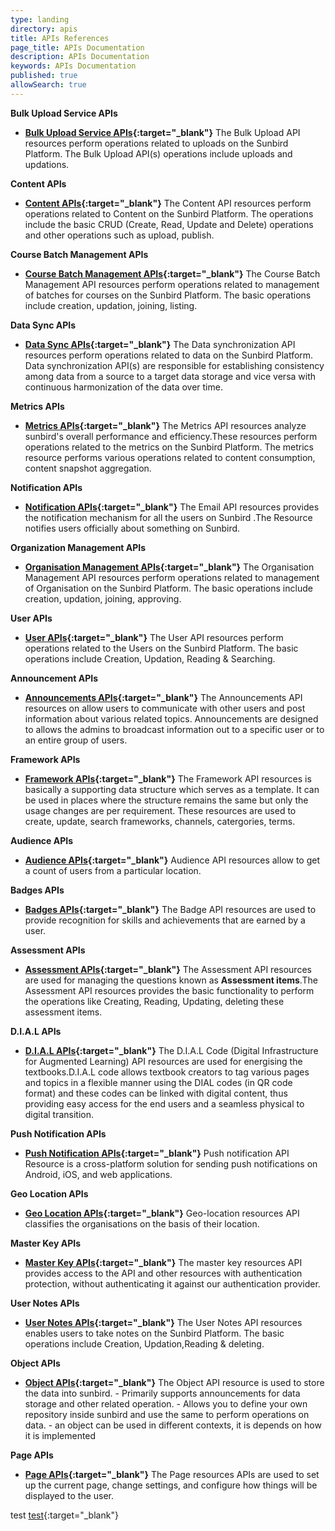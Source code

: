 ```yaml
---
type: landing
directory: apis
title: APIs References
page_title: APIs Documentation
description: APIs Documentation
keywords: APIs Documentation
published: true
allowSearch: true
---
```



**Bulk Upload Service APIs**

- **[Bulk Upload Service APIs](apis/bulkupload/){:target="_blank"}** The Bulk Upload API resources perform operations related to uploads on the Sunbird Platform. The Bulk Upload API(s) operations include uploads and updations.

**Content APIs**

- **[Content APIs](apis/content/){:target="_blank"}** The Content API resources perform operations related to Content on the Sunbird Platform. The operations include the basic CRUD (Create, Read, Update and Delete) operations and other operations such as upload, publish.

**Course Batch Management APIs**

- **[Course Batch Management APIs](apis/coursebatchmanapi/){:target="_blank"}** The Course Batch Management API resources perform operations related to management of batches for courses on the Sunbird Platform. The basic operations include creation, updation, joining, listing.

**Data Sync APIs**

- **[Data Sync APIs](apis/datasyncapi/){:target="_blank"}** The Data synchronization API resources perform operations related to data on the Sunbird Platform. Data synchronization API(s) are responsible for establishing consistency among data from a source to a target data storage and vice versa with continuous harmonization of the data over time.

**Metrics APIs**

- **[Metrics APIs](apis/metricsapi/){:target="_blank"}** The Metrics API resources analyze sunbird's overall performance and efficiency.These resources perform operations related to the metrics on the Sunbird Platform. The metrics resource performs various operations related to content consumption, content snapshot aggregation.

**Notification APIs**

- **[Notification APIs](apis/notificationapi/){:target="_blank"}** The Email API resources provides the notification mechanism for all the users on Sunbird .The Resource notifies users officially about something on Sunbird.

**Organization Management APIs**

- **[Organisation Management APIs](apis/orgapi/){:target="_blank"}** The Organisation Management API resources perform operations related to management of Organisation on the Sunbird Platform. The basic operations include creation, updation, joining, approving.

**User APIs**

- **[User APIs](apis/userapi/){:target="_blank"}** The User API resources perform operations related to the Users on the Sunbird Platform. The basic operations include Creation, Updation, Reading & Searching.

**Announcement APIs**

- **[Announcements APIs](apis/announcements/){:target="_blank"}** The Announcements API resources on allow users to communicate with other users and post information about various related topics. Announcements are designed to allows the admins to broadcast information out to a specific user or to an entire group of users.

**Framework APIs**

- **[Framework APIs](apis/framework/){:target="_blank"}** The Framework API resources is basically a supporting data structure which serves as a template. It can be used in places where the structure remains the same but only the usage changes are per requirement. These resources are used to create, update, search frameworks, channels, catergories, terms.

**Audience APIs**

- **[Audience APIs](apis/audienceapi/){:target="_blank"}** Audience API resources allow to get a count of users from a particular location.

**Badges APIs**

- **[Badges APIs](apis/badgesapi/){:target="_blank"}** The Badge API resources are used to provide recognition for skills and achievements that are earned by a user.

**Assessment APIs**

- **[Assessment APIs](apis/assessmentapi/){:target="_blank"}** The Assessment API resources are used for managing the questions known as **Assessment items**.The Assessment API resources provides the basic functionality to perform the operations like Creating, Reading,  Updating, deleting these assessment items. 

**D.I.A.L APIs**

- **[D.I.A.L APIs](apis/dialapi/){:target="_blank"}** The D.I.A.L Code (Digital Infrastructure for Augmented Learning) API resources are used for energising the textbooks.D.I.A.L code allows textbook creators to tag various pages and topics in a flexible manner using the DIAL codes (in QR code format) and these codes can be linked with digital content, thus providing easy access for the end users and a seamless physical to digital transition.

**Push Notification APIs**

- **[Push Notification APIs](apis/firebasecloudmessagingapi/){:target="_blank"}**  Push notification API Resource is a cross-platform solution for sending push notifications on Android, iOS, and web applications.

**Geo Location APIs**

- **[Geo Location APIs](apis/geolocationapi/){:target="_blank"}** Geo-location resources API classifies the organisations on the basis of their location.

**Master Key APIs**

- **[Master Key APIs](apis/masterkeyapi/){:target="_blank"}** The master key resources API provides access to the API and other resources with authentication protection, without authenticating it against our authentication provider.

**User Notes APIs**

- **[User Notes APIs](apis/noteapi/){:target="_blank"}** The User Notes API resources enables users to take notes on the Sunbird Platform. The basic operations include Creation, Updation,Reading & deleting.

**Object APIs**

- **[Object APIs](apis/objectapi/){:target="_blank"}** The Object API resource is used to store the data into sunbird.
      - Primarily supports announcements for data storage and other related operation.
      - Allows you to define your own repository inside sunbird and use the same to perform operations on data.
      - an object can be used in different contexts, it is depends on how it is implemented
      
**Page APIs**
 
 - **[Page APIs](apis/pagesapi/){:target="_blank"}** The Page resources APIs are used to set up the current page, change settings, and configure how things will be displayed to the user. 
 
 test
 [test](apis/testmain/){:target="_blank"}
